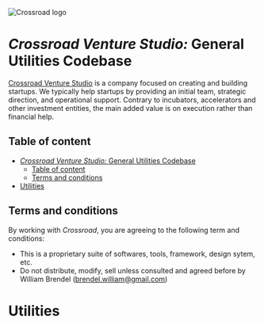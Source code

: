 ![Crossroad logo](https://github.com/Crossroad-Venture-Studio/Assets/__assets__/crossroad.svg)
# *Crossroad Venture Studio:* General Utilities Codebase

[Crossroad Venture Studio](crossroadventurestudio.com) is a company focused on creating and building startups. We typically help startups by providing an initial team, strategic direction, and operational support. Contrary to incubators, accelerators and other investment entities, the main added value is on execution rather than financial help.

## Table of content
- [*Crossroad Venture Studio:* General Utilities Codebase](#crossroad-venture-studio-general-utilities-codebase)
  - [Table of content](#table-of-content)
  - [Terms and conditions](#terms-and-conditions)
- [Utilities](#utilities)

## Terms and conditions
By working with *Crossroad*, you are agreeing to the following term and conditions:
- This is a proprietary suite of softwares, tools, framework, design sytem, etc.
- Do not distribute, modify, sell unless consulted and agreed before by William Brendel (brendel.william@gmail.com)

# Utilities